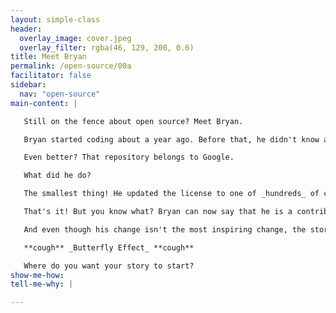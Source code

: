 ```yaml
---
layout: simple-class
header:
  overlay_image: cover.jpeg
  overlay_filter: rgba(46, 129, 200, 0.6)
title: Meet Bryan
permalink: /open-source/00a
facilitator: false
sidebar:
  nav: "open-source"
main-content: | 

   Still on the fence about open source? Meet Bryan.

   Bryan started coding about a year ago. Before that, he didn't know a thing about programming.  Despite this, in his first weeks of learning, part of his weekly ritual was to scour GitHub to seek out some simple issues to contribute to. One day (probably a month or so after he started this ritual), he reached out to all of his friends, bursting with pride, because he had a Pull Request successfully merged into a repository.

   Even better? That repository belongs to Google.

   What did he do?

   The smallest thing! He updated the license to one of _hundreds_ of components that made up one of Google's (at the time) new programming languages.

   That's it! But you know what? Bryan can now say that he is a contributor to Google. Also, this is actually a true story. He's a real person with a real commit to Google, and now works for Uber.

   And even though his change isn't the most inspiring change, the story is what carries. This happened a year ago, and is something that his friends still talk about. And now that story is here, serving as a small inspiration that has the potential to impact anyone who decided to take this course and read this section, before making their own commits and sharing their own stories.

   **cough** _Butterfly Effect_ **cough**  

   Where do you want your story to start?
show-me-how:
tell-me-why: |

---
```

